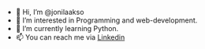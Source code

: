 - 👋 Hi, I’m @jonilaakso
- 👀 I’m interested in Programming and web-development.
- 🌱 I’m currently learning Python. 
- 📫 You can reach me via [Linkedin](https://www.linkedin.com/in/joni-laakso/) 

<!---
jonilaakso/jonilaakso is a ✨ special ✨ repository because its `README.md` (this file) appears on your GitHub profile.
You can click the Preview link to take a look at your changes.
--->
